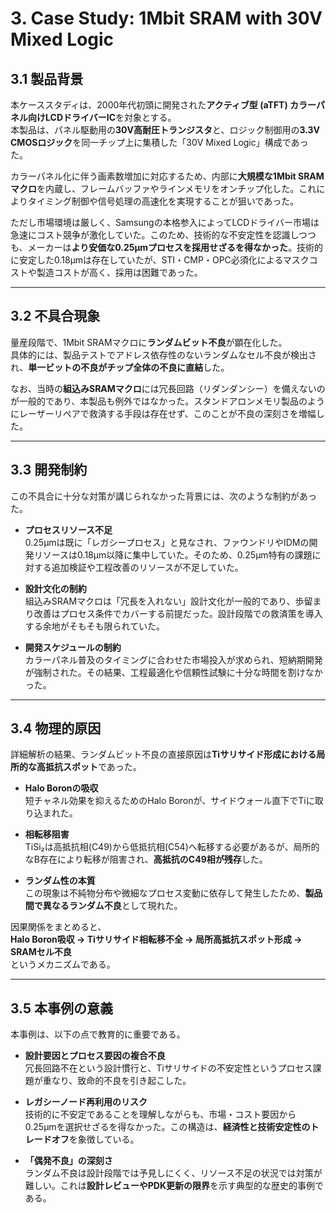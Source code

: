 # 3. Case Study: 1Mbit SRAM with 30V Mixed Logic

## 3.1 製品背景
本ケーススタディは、2000年代初頭に開発された**アクティブ型 (aTFT) カラーパネル向けLCDドライバーIC**を対象とする。  
本製品は、パネル駆動用の**30V高耐圧トランジスタ**と、ロジック制御用の**3.3V CMOSロジック**を同一チップ上に集積した「30V Mixed Logic」構成であった。  

カラーパネル化に伴う画素数増加に対応するため、内部に**大規模な1Mbit SRAMマクロ**を内蔵し、フレームバッファやラインメモリをオンチップ化した。これによりタイミング制御や信号処理の高速化を実現することが狙いであった。  

ただし市場環境は厳しく、Samsungの本格参入によってLCDドライバー市場は急速にコスト競争が激化していた。このため、技術的な不安定性を認識しつつも、メーカーは**より安価な0.25µmプロセスを採用せざるを得なかった**。技術的に安定した0.18µmは存在していたが、STI・CMP・OPC必須化によるマスクコストや製造コストが高く、採用は困難であった。  

---

## 3.2 不具合現象
量産段階で、1Mbit SRAMマクロに**ランダムビット不良**が顕在化した。  
具体的には、製品テストでアドレス依存性のないランダムなセル不良が検出され、**単一ビットの不良がチップ全体の不良に直結**した。  

なお、当時の**組込みSRAMマクロ**には冗長回路（リダンダンシー）を備えないのが一般的であり、本製品も例外ではなかった。スタンドアロンメモリ製品のようにレーザーリペアで救済する手段は存在せず、このことが不良の深刻さを増幅した。  

---

## 3.3 開発制約
この不具合に十分な対策が講じられなかった背景には、次のような制約があった。  

- **プロセスリソース不足**  
  0.25µmは既に「レガシープロセス」と見なされ、ファウンドリやIDMの開発リソースは0.18µm以降に集中していた。そのため、0.25µm特有の課題に対する追加検証や工程改善のリソースが不足していた。  

- **設計文化の制約**  
  組込みSRAMマクロは「冗長を入れない」設計文化が一般的であり、歩留まり改善はプロセス条件でカバーする前提だった。設計段階での救済策を導入する余地がそもそも限られていた。  

- **開発スケジュールの制約**  
  カラーパネル普及のタイミングに合わせた市場投入が求められ、短納期開発が強制された。その結果、工程最適化や信頼性試験に十分な時間を割けなかった。  

---

## 3.4 物理的原因
詳細解析の結果、ランダムビット不良の直接原因は**Tiサリサイド形成における局所的な高抵抗スポット**であった。  

- **Halo Boronの吸収**  
  短チャネル効果を抑えるためのHalo Boronが、サイドウォール直下でTiに取り込まれた。  

- **相転移阻害**  
  TiSi₂は高抵抗相(C49)から低抵抗相(C54)へ転移する必要があるが、局所的なB存在により転移が阻害され、**高抵抗のC49相が残存**した。  

- **ランダム性の本質**  
  この現象は不純物分布や微細なプロセス変動に依存して発生したため、**製品間で異なるランダム不良**として現れた。  

因果関係をまとめると、  
**Halo Boron吸収 → Tiサリサイド相転移不全 → 局所高抵抗スポット形成 → SRAMセル不良**  
というメカニズムである。  

---

## 3.5 本事例の意義
本事例は、以下の点で教育的に重要である。  

- **設計要因とプロセス要因の複合不良**  
  冗長回路不在という設計慣行と、Tiサリサイドの不安定性というプロセス課題が重なり、致命的不良を引き起こした。  

- **レガシーノード再利用のリスク**  
  技術的に不安定であることを理解しながらも、市場・コスト要因から0.25µmを選択せざるを得なかった。この構造は、**経済性と技術安定性のトレードオフ**を象徴している。  

- **「偶発不良」の深刻さ**  
  ランダム不良は設計段階では予見しにくく、リソース不足の状況では対策が難しい。これは**設計レビューやPDK更新の限界**を示す典型的な歴史的事例である。  
